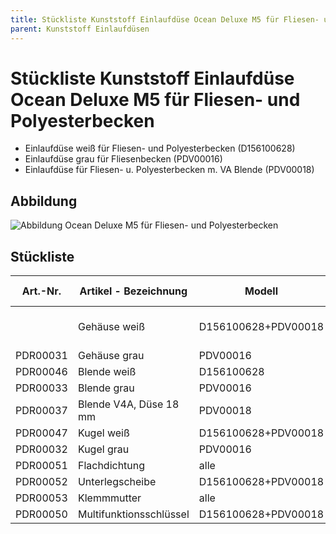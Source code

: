 ```yaml
---
title: Stückliste Kunststoff Einlaufdüse Ocean Deluxe M5 für Fliesen- und Polyesterbecken
parent: Kunststoff Einlaufdüsen
---
```


# Stückliste Kunststoff Einlaufdüse Ocean Deluxe M5 für Fliesen- und Polyesterbecken
- Einlaufdüse weiß für Fliesen- und Polyesterbecken (D156100628)
- Einlaufdüse grau für Fliesenbecken (PDV00016)
- Einlaufdüse für Fliesen- u. Polyesterbecken m. VA Blende (PDV00018)

## Abbildung

![Abbildung Ocean Deluxe M5 für Fliesen- und Polyesterbecken](https://bilgery-solutions.github.io/fluidra-support/einbauteile/einlaufduesen/kunststoff/ocean-deluxe-fuer-fliesen-und-polyesterbecken/ocean-deluxe-fuer-fliesen-und-polyesterbecken_explosionszeichnung-und-masse.png)

## Stückliste

| Art.-Nr. | Artikel - Bezeichnung   | Modell              | Teile-Nr. | Menge                   |
| -------- | ----------------------- | ------------------- | --------- | ----------------------- |
|          | Gehäuse weiß            | D156100628+PDV00018 |           | Nicht einzeln lieferbar |
| PDR00031 | Gehäuse grau            | PDV00016            | 3         | 1                       |
| PDR00046 | Blende weiß             | D156100628          | 1         | 1                       |
| PDR00033 | Blende grau             | PDV00016            | 1         | 1                       |
| PDR00037 | Blende V4A, Düse 18 mm  | PDV00018            | 1         | 1                       |
| PDR00047 | Kugel weiß              | D156100628+PDV00018 | 2         | 1                       |
| PDR00032 | Kugel grau              | PDV00016            | 2         | 1                       |
| PDR00051 | Flachdichtung           | alle                | 4         | 2                       |
| PDR00052 | Unterlegscheibe         | D156100628+PDV00018 | 5         | 1                       |
| PDR00053 | Klemmmutter             | alle                | 6         | 1                       |
| PDR00050 | Multifunktionsschlüssel | D156100628+PDV00018 | 7         | 1                       |
